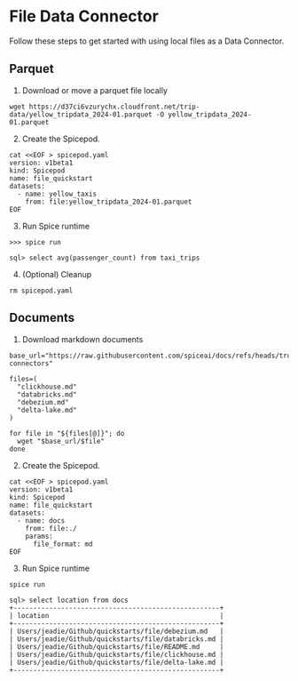# File Data Connector

Follow these steps to get started with using local files as a Data Connector.

## Parquet

1. Download or move a parquet file locally
```shell
wget https://d37ci6vzurychx.cloudfront.net/trip-data/yellow_tripdata_2024-01.parquet -O yellow_tripdata_2024-01.parquet
```

2. Create the Spicepod.
```shell 
cat <<EOF > spicepod.yaml
version: v1beta1
kind: Spicepod
name: file_quickstart
datasets:
  - name: yellow_taxis
    from: file:yellow_tripdata_2024-01.parquet
EOF
```

3. Run Spice runtime
```shell
>>> spice run

sql> select avg(passenger_count) from taxi_trips
```

4. (Optional) Cleanup
```shell
rm spicepod.yaml
```

##  Documents

1. Download markdown documents
```shell
base_url="https://raw.githubusercontent.com/spiceai/docs/refs/heads/trunk/spiceaidocs/docs/components/data-connectors"

files=(
  "clickhouse.md"
  "databricks.md"
  "debezium.md"
  "delta-lake.md"
)

for file in "${files[@]}"; do
  wget "$base_url/$file"
done
```

2. Create the Spicepod.
```shell
cat <<EOF > spicepod.yaml
version: v1beta1
kind: Spicepod
name: file_quickstart
datasets:
  - name: docs
    from: file:./
    params:
      file_format: md
EOF
```

3. Run Spice runtime
```shell
spice run

sql> select location from docs
+----------------------------------------------------+
| location                                           |
+----------------------------------------------------+
| Users/jeadie/Github/quickstarts/file/debezium.md   |
| Users/jeadie/Github/quickstarts/file/databricks.md |
| Users/jeadie/Github/quickstarts/file/README.md     |
| Users/jeadie/Github/quickstarts/file/clickhouse.md |
| Users/jeadie/Github/quickstarts/file/delta-lake.md |
+----------------------------------------------------+
```